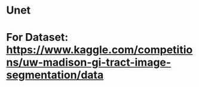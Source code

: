 # Unet
# For Dataset: https://www.kaggle.com/competitions/uw-madison-gi-tract-image-segmentation/data
